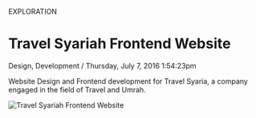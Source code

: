 <p class="type">EXPLORATION</p>

# Travel Syariah Frontend Website

<p class="meta">Design, Development  /  Thursday, July 7, 2016 1:54:23pm</p>

Website Design and Frontend development for Travel Syaria, a company engaged in the field of Travel and Umrah.

![Travel Syariah Frontend Website](https://farooq-agent.web.app/assets/images/works/large/Rprhqg8k_work_image.jpg)
